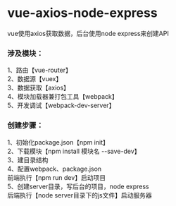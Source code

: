 # vue-axios-node-express
vue使用axios获取数据，后台使用node express来创建API  
### 涉及模块：
1、路由【vue-router】  
2、数据源【vuex】  
3、数据获取【axios】  
4、模块加载器兼打包工具【webpack】  
5、开发调试【webpack-dev-server】  
### 创建步骤：  
1、初始化package.json【npm init】  
2、下载模块【npm install 模块名 --save-dev】  
3、建目录结构  
4、配置webpack、package.json  
前端执行【npm run dev】启动项目  
5、创建server目录，写后台的项目，node express  
后端执行【node server目录下的js文件】启动服务器  
